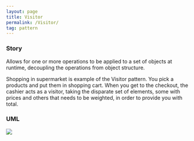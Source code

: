 ```yaml
---
layout: page
title: Visitor
permalink: /Visitor/
tag: pattern
---
```




### Story 

Allows for one or more operations to be applied to a set of objects at runtime, decoupling the operations from object structure.

Shopping in supermarket is example of the Visitor pattern. 
You pick a products and put them in shopping cart. When you get to the checkout, the cashier acts as a visitor, taking the 
disparate set of elements, some with prices and others that needs to be weighted, in order to provide you with total.



### UML 
![]({{site.baseurl}}/assets/img/visitor.png)

